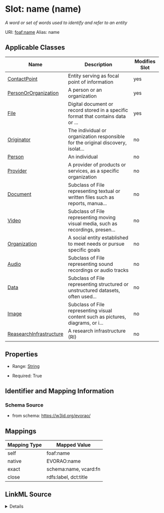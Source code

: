 

# Slot: name (name) 


_A word or set of words used to identify and refer to an entity_





URI: [foaf:name](http://xmlns.com/foaf/0.1/name)
Alias: name

<!-- no inheritance hierarchy -->





## Applicable Classes

| Name | Description | Modifies Slot |
| --- | --- | --- |
| [ContactPoint](ContactPoint.md) | Entity serving as focal point of information |  yes  |
| [PersonOrOrganization](PersonOrOrganization.md) | A person or an organization |  yes  |
| [File](File.md) | Digital document or record stored in a specific format that contains data or ... |  yes  |
| [Originator](Originator.md) | The individual or organization responsible for the original discovery, isolat... |  no  |
| [Person](Person.md) | An individual |  no  |
| [Provider](Provider.md) | A provider of products or services, as a specific organization |  no  |
| [Document](Document.md) | Subclass of File representing textual or written files such as reports, manua... |  no  |
| [Video](Video.md) | Subclass of File representing moving visual media, such as recordings, presen... |  no  |
| [Organization](Organization.md) | A social entity established to meet needs or pursue specific goals |  no  |
| [Audio](Audio.md) | Subclass of File representing sound recordings or audio tracks |  no  |
| [Data](Data.md) | Subclass of File representing structured or unstructured datasets, often used... |  no  |
| [Image](Image.md) | Subclass of File representing visual content such as pictures, diagrams, or i... |  no  |
| [ReasearchInfrastructure](ReasearchInfrastructure.md) | A research infrastructure (RI) |  no  |







## Properties

* Range: [String](String.md)

* Required: True





## Identifier and Mapping Information







### Schema Source


* from schema: https://w3id.org/evorao/




## Mappings

| Mapping Type | Mapped Value |
| ---  | ---  |
| self | foaf:name |
| native | EVORAO:name |
| exact | schema:name, vcard:fn |
| close | rdfs:label, dct:title |




## LinkML Source

<details>
```yaml
name: name
description: A word or set of words used to identify and refer to an entity
title: name
from_schema: https://w3id.org/evorao/
exact_mappings:
- schema:name
- vcard:fn
close_mappings:
- rdfs:label
- dct:title
rank: 1000
slot_uri: foaf:name
alias: name
domain_of:
- PersonOrOrganization
- File
- ContactPoint
range: string
required: true
multivalued: false

```
</details>